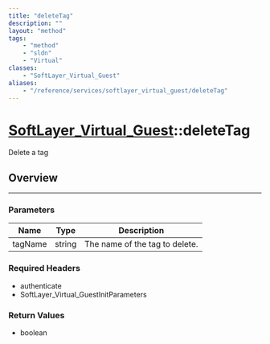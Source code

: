 ```yaml
---
title: "deleteTag"
description: ""
layout: "method"
tags:
    - "method"
    - "sldn"
    - "Virtual"
classes:
    - "SoftLayer_Virtual_Guest"
aliases:
    - "/reference/services/softlayer_virtual_guest/deleteTag"
---
```

# [SoftLayer_Virtual_Guest](/reference/services/SoftLayer_Virtual_Guest)::deleteTag


Delete a tag


## Overview 


-----

### Parameters 
|Name | Type | Description |
| --- | --- | --- |
|tagName| string| The name of the tag to delete.|


### Required Headers
* authenticate
* SoftLayer_Virtual_GuestInitParameters


### Return Values
* boolean




